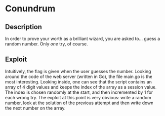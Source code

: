 # Conundrum
## Description
In order to prove your worth as a brilliant wizard, you are asked to... guess a random number. Only *one* try, of course.
## Exploit
Intuitively, the flag is given when the user guesses the number. Looking around the code of the web server (written in Go), the file main.go is the most interesting. Looking inside, one can see that the script contains an array of 4 digit values and keeps the index of the array as a session value. The index is chosen randomly at the start, and then incremented by 1 for each wrong try.
The exploit at this point is very obvious: write a random number, look at the solution of the previous attempt and then write down the next number on the array.
